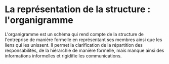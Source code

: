# La représentation de la structure : l'organigramme
L'organigramme est un schéma qui rend compte de la structure de l'entreprise de manière formelle en représentant ses membres ainsi que les liens qui les unissent.
Il permet la clarification de la répartition des responsabilités, de la hiérarchie de manière formelle, mais manque ainsi des informations informelles et rigidifie les communications.